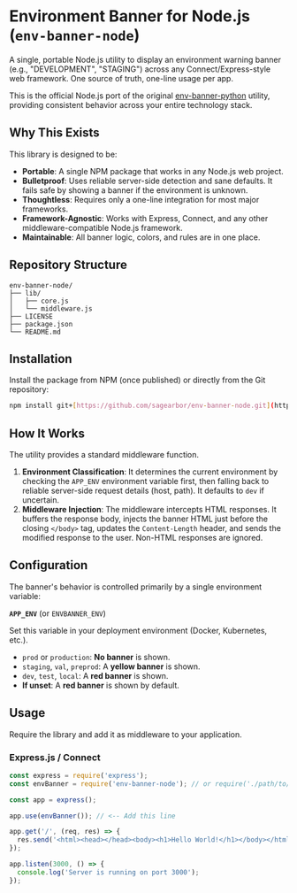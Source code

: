 # Environment Banner for Node.js (`env-banner-node`)

A single, portable Node.js utility to display an environment warning banner (e.g., "DEVELOPMENT", "STAGING") across any Connect/Express-style web framework. One source of truth, one-line usage per app.

This is the official Node.js port of the original [env-banner-python](https://github.com/sagearbor/env-banner-python) utility, providing consistent behavior across your entire technology stack.

## Why This Exists

This library is designed to be:

* **Portable**: A single NPM package that works in any Node.js web project.
* **Bulletproof**: Uses reliable server-side detection and sane defaults. It fails safe by showing a banner if the environment is unknown.
* **Thoughtless**: Requires only a one-line integration for most major frameworks.
* **Framework-Agnostic**: Works with Express, Connect, and any other middleware-compatible Node.js framework.
* **Maintainable**: All banner logic, colors, and rules are in one place.

## Repository Structure

```
env-banner-node/
├── lib/
│   ├── core.js
│   └── middleware.js
├── LICENSE
├── package.json
└── README.md
```

## Installation

Install the package from NPM (once published) or directly from the Git repository:

```bash
npm install git+[https://github.com/sagearbor/env-banner-node.git](https://github.com/sagearbor/env-banner-node.git)
```

## How It Works

The utility provides a standard middleware function.

1.  **Environment Classification**: It determines the current environment by checking the `APP_ENV` environment variable first, then falling back to reliable server-side request details (host, path). It defaults to `dev` if uncertain.
2.  **Middleware Injection**: The middleware intercepts HTML responses. It buffers the response body, injects the banner HTML just before the closing `</body>` tag, updates the `Content-Length` header, and sends the modified response to the user. Non-HTML responses are ignored.

## Configuration

The banner's behavior is controlled primarily by a single environment variable:

**`APP_ENV`** (or `ENVBANNER_ENV`)

Set this variable in your deployment environment (Docker, Kubernetes, etc.).

* `prod` or `production`: **No banner** is shown.
* `staging`, `val`, `preprod`: A **yellow banner** is shown.
* `dev`, `test`, `local`: A **red banner** is shown.
* **If unset**: A **red banner** is shown by default.

## Usage

Require the library and add it as middleware to your application.

### Express.js / Connect

```javascript
const express = require('express');
const envBanner = require('env-banner-node'); // or require('./path/to/lib/middleware');

const app = express();

app.use(envBanner()); // <-- Add this line

app.get('/', (req, res) => {
  res.send('<html><head></head><body><h1>Hello World!</h1></body></html>');
});

app.listen(3000, () => {
  console.log('Server is running on port 3000');
});
```

